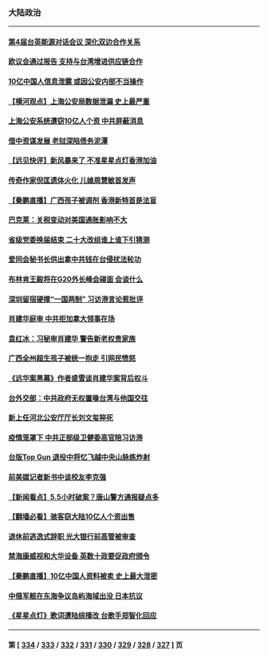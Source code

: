 ### 大陆政治
---
#### [第4届台英能源对话会议 深化双边合作关系](../../pages/ncid277/n13774495.md) 
#### [欧议会通过报告 支持与台湾增进供应链合作](../../pages/ncid277/n13774466.md) 
#### [10亿中国人信息泄露 或因公安内部不当操作](../../pages/ncid277/n13774417.md) 
#### [【横河观点】上海公安局数据泄漏 史上最严重](../../pages/ncid277/n13774347.md) 
#### [上海公安系统遭窃10亿人个资 中共屏蔽消息](../../pages/ncid277/n13774299.md) 
#### [借中资谋发展 老挝深陷债务泥潭](../../pages/ncid277/n13774386.md) 
#### [【远见快评】新风暴来了 不准星星点灯香港加油](../../pages/ncid277/n13774321.md) 
#### [传奇作家倪匡遗体火化 儿媳周慧敏首发声](../../pages/ncid277/n13774312.md) 
#### [【秦鹏直播】广西孩子被调剂 香港新特首是法盲](../../pages/ncid277/n13774340.md) 
#### [巴克莱：关税变动对美国通胀影响不大](../../pages/ncid277/n13774227.md) 
#### [省级党委换届结束 二十大改组谁上谁下引猜测](../../pages/ncid277/n13774231.md) 
#### [爱同会秘书长供出拿中共钱在台侵扰法轮功](../../pages/ncid277/n13773953.md) 
#### [布林肯王毅将在G20外长峰会碰面 会谈什么](../../pages/ncid277/n13774153.md) 
#### [深圳留宿硬撑“一国两制” 习访港言论惹批评](../../pages/ncid277/n13774168.md) 
#### [肖建华庭审 中共拒加拿大领事在场](../../pages/ncid277/n13774155.md) 
#### [袁红冰：习秘审肖建华 警告新老权贵家族](../../pages/ncid277/n13774091.md) 
#### [广西全州超生孩子被统一抱走 引网民愤怒](../../pages/ncid277/n13773980.md) 
#### [《远华案黑幕》作者盛雪谈肖建华案背后权斗](../../pages/ncid277/n13773995.md) 
#### [台外交部：中共政府无权置喙台湾与他国交往](../../pages/ncid277/n13773963.md) 
#### [新上任河北公安厅厅长刘文玺猝死](../../pages/ncid277/n13773972.md) 
#### [疫情笼罩下 中共正部级卫健委高官陪习访港](../../pages/ncid277/n13773801.md) 
#### [台版Top Gun 退役中将忆飞越中央山脉练炸射](../../pages/ncid277/n13773720.md) 
#### [前美媒记者新书中谈校友李克强](../../pages/ncid277/n13773712.md) 
#### [【新闻看点】5.5小时破案？唐山警方通报疑点多](../../pages/ncid277/n13773559.md) 
#### [【翻墙必看】骇客窃大陆10亿人个资出售](../../pages/ncid277/n13773665.md) 
#### [退休前逃逸式辞职 光大银行前高管被审查](../../pages/ncid277/n13773639.md) 
#### [禁海康威视和大华设备 英数十政要促政府颁令](../../pages/ncid277/n13773576.md) 
#### [【秦鹏直播】10亿中国人资料被卖 史上最大泄密](../../pages/ncid277/n13773552.md) 
#### [中俄军舰在东海争议岛屿海域出没 日本抗议](../../pages/ncid277/n13773487.md) 
#### [《星星点灯》歌词遭陆综擅改 台歌手郑智化回应](../../pages/ncid277/n13773543.md) 

---
#### 第 [ [334](./334.md) / [333](./333.md) / [332](./332.md) / [331](./331.md) / [330](./330.md) / [329](./329.md) / [328](./328.md) / [327](./327.md) ] 页
